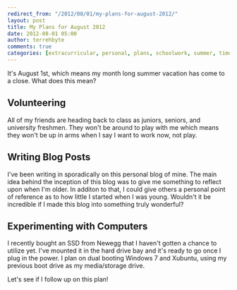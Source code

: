 ```yaml
---
redirect_from: "/2012/08/01/my-plans-for-august-2012/"
layout: post
title: My Plans for August 2012
date: 2012-08-01 05:00
author: terrehbyte
comments: true
categories: [extracurricular, personal, plans, schoolwork, summer, time, volunteering, work]
---
```


It's August 1st, which means my month long summer vacation has come to a close.
What does this mean?  

## Volunteering

All of my friends are heading back to class as juniors, seniors, and university
freshmen. They won't be around to play with me which means they won't be up in
arms when I say I want to work now, not play.  

## Writing Blog Posts

I've been writing in sporadically on this personal blog of mine. The main idea
behind the inception of this blog was to give me something to reflect upon when
I'm older. In additon to that, I could give others a personal point of reference
as to how little I started when I was young. Wouldn't it be incredible if I made
this blog into something truly wonderful?  

## Experimenting with Computers

I recently bought an SSD from Newegg that I haven't gotten a chance to utilize
yet. I've mounted it in the hard drive bay and it's ready to go once I plug in
the power. I plan on dual booting Windows 7 and Xubuntu, using my previous boot
drive as my media/storage drive.  

Let's see if I follow up on this plan!